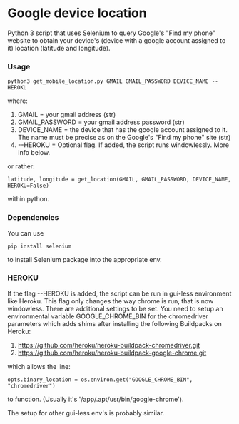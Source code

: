 # Google device location

Python 3 script that uses Selenium to query Google's "Find my phone" website to obtain your device's (device with a google account assigned to it) location (latitude and longitude).

### Usage
```
python3 get_mobile_location.py GMAIL GMAIL_PASSWORD DEVICE_NAME --HEROKU
```
where:
1. GMAIL = your gmail address (str)
2. GMAIL_PASSWORD = your gmail address password (str)
3. DEVICE_NAME = the device that has the google account assigned to it. The name must be precise as on the Google's "Find my phone" site (str)
4. --HEROKU = Optional flag. If added, the script runs windowlessly. More info below.

or rather:
```
latitude, longitude = get_location(GMAIL, GMAIL_PASSWORD, DEVICE_NAME, HEROKU=False)
```
within python.

### Dependencies
You can use
```
pip install selenium
```
to install Selenium package into the appropriate env.

### HEROKU
If the flag --HEROKU is added, the script can be run in gui-less environment like Heroku. This flag only changes the way chrome is run, that is now windowless.
There are additional settings to be set. You need to setup an environmental variable GOOGLE_CHROME_BIN for the chromedriver parameters which adds shims after installing the following Buildpacks on Heroku:
1. https://github.com/heroku/heroku-buildpack-chromedriver.git
2. https://github.com/heroku/heroku-buildpack-google-chrome.git

which allows the line:
```
opts.binary_location = os.environ.get("GOOGLE_CHROME_BIN", "chromedriver")
```
to function. (Usually it's '/app/.apt/usr/bin/google-chrome').

The setup for other gui-less env's is probably similar.
